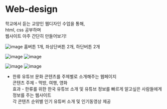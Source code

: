 # Web-design
학교에서 듣는 교양인 웹디자인 수업을 통해,  
html, css 공부하며  
웹사이트 아주 간단히 만들어보기!


![image](https://github.com/bomishot/Web-design/assets/97582403/082a8d5a-46a2-42db-98d8-2db2051de291)
홈버튼 1개, 좌상단버튼 2개, 하단버튼 2개

![image](https://github.com/bomishot/Web-design/assets/97582403/682a0c0c-931f-4c1d-9e3a-11056beea2cf)
![image](https://github.com/bomishot/Web-design/assets/97582403/278b96b5-1075-4e5f-9614-f822c543a021)

![image](https://github.com/bomishot/Web-design/assets/97582403/8cb3d6f9-2858-4fc7-9cbd-7b1df4e8c1ce)
![image](https://github.com/bomishot/Web-design/assets/97582403/e39a3a79-8aed-422b-a7e1-1290e4940f8c)

* 한류 유튜브 문화 콘텐츠를 주제별로 소개해주는 웹페이지  
  콘텐츠 주제 - 먹방, 여행, 영화  
  효과 - 한류를 위한 한국 유튜브 소개 및 유튜브 정보를 빠르게 알고싶은 사람들에게 정보를 주는 웹사이트  
  각 콘텐츠 순위별 인기 유튜버 소개 및 인기동영상 제공  


